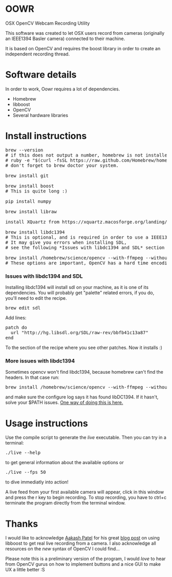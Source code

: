 OOWR
====

OSX OpenCV Webcam Recording Utility

This software was created to let OSX users record from cameras (originally an IEEE1394 Basler camera) connected to their machine.

It is based on OpenCV and requires the boost library in order to create an independent recording thread.

# Software details
In order to work, Oowr requires a lot of dependencies.
- Homebrew
- libboost
- OpenCV
- Several hardware libraries

# Install instructions
<pre>
brew --version
# if this does not output a number, homebrew is not installed and you must run
# ruby -e "$(curl -fsSL https://raw.github.com/Homebrew/homebrew/go/install)"
# don't forget to brew doctor your system.

brew install git

brew install boost
# This is quite long :)

pip install numpy

brew install libraw

install XQuartz from https://xquartz.macosforge.org/landing/

brew install libdc1394
# This is optional, and is required in order to use a IEEE1394 camera (a.k.a. any firewire camera).
# It may give you errors when installing SDL,
# see the following *Issues with libdc1394 and SDL* section in this readme

brew install /homebrew/science/opencv --with-ffmpeg --without-quicktime
# These options are important, OpenCV has a hard time encoding and writing your videos otherwise.</pre>


### Issues with libdc1394 and SDL
Installing libdc1394 will install sdl on your machine, as it is one of its dependencies. You will probably get "palette" related errors, if you do, you'll need to edit the recipe.
<pre>brew edit sdl</pre>
Add lines:
<pre>patch do
  url "http://hg.libsdl.org/SDL/raw-rev/bbfb41c13a87"
end</pre>

To the section of the recipe where you see other patches.
Now it installs :)

### More issues with libdc1394
Sometimes opencv won't find libdc1394, because homebrew can't find the headers. In that case run:
<pre>brew install /homebrew/science/opencv --with-ffmpeg --without-quicktime -v 2>&1</pre>
and make sure the configure log says it has found libDC1394. If it hasn't, solve your $PATH issues. [One way of doing this is here.](https://github.com/bpinto/oh-my-fish)

# Usage instructions
Use the compile script to generate the *live* executable. Then you can try in a terminal:
<pre>./live --help</pre>
to get general information about the available options or
<pre>./live --fps 50</pre>
to dive immediatly into action!

A live feed from your first available camera will appear, click in this window and press the r key to begin recording. To stop recording, you have to ctrl+c terminate the program directly from the terminal window.

# Thanks
I would like to acknowledge [Aakash Patel](http://aaka.sh/patel/) for his great [blog post](http://aaka.sh/patel/2013/06/28/live-video-webcam-recording-with-opencv/) on using libboost to get real live recording from a camera. I also acknowledge all resources on the *new* syntax of OpenCV I could find...

Please note this is a preliminary version of the program, I would *love* to hear from OpenCV gurus on how to implement buttons and a nice GUI to make UX a little better :S